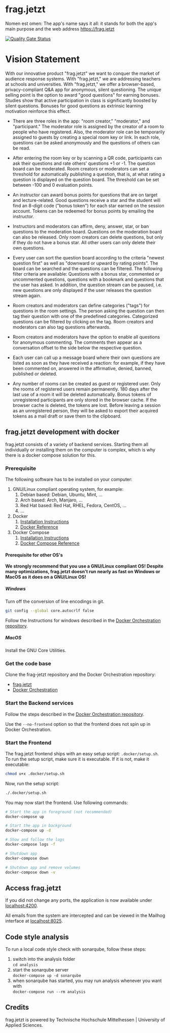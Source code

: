 # frag.jetzt

Nomen est omen: The app's name says it all: it stands for both the app's main purpose and the web address https://frag.jetzt

[![Quality Gate Status](https://scm.thm.de/sonar/api/project_badges/measure?project=de.thm.arsnova%3Afrag-jetzt-frontend&metric=alert_status)](https://scm.thm.de/sonar/dashboard?id=de.thm.arsnova%3Afrag-jetzt-frontend)

# Vision Statement

With our innovative product "frag.jetzt" we want to conquer the market of audience response systems. With "frag.jetzt," we are addressing teachers at schools and universities. With "frag.jetzt," we offer a browser-based, privacy-compliant Q&A app for anonymous, silent questioning. The unique selling point is the option to award "good questions" for earning bonuses. Studies show that active participation in class is significantly boosted by silent questions. Bonuses for good questions as extrinsic learning motivation reinforce this effect.

- There are three roles in the app: "room creator," "moderator," and "participant." The moderator role is assigned by the creator of a room to people who have registered. Also, the moderator role can be temporarily assigned to guests by creating a special room key or link. In each role, questions can be asked anonymously and the questions of others can be read.

- After entering the room key or by scanning a QR code, participants can ask their questions and rate others' questions +1 or -1. The question board can be moderated. Room creators or moderators can set a threshold for automatically publishing a question, that is, at what rating a question is displayed on the question board. The threshold can be set between -100 and 0 evaluation points.

- An instructor can award bonus points for questions that are on target and lecture-related. Good questions receive a star and the student will find an 8-digit code ("bonus token") for each star earned on the session account. Tokens can be redeemed for bonus points by emailing the instructor.

- Instructors and moderators can affirm, deny, answer, star, or ban questions to the moderation board. Questions on the moderation board can also be released. Only room creators can delete questions, but only if they do not have a bonus star. All other users can only delete their own questions.

- Every user can sort the question board according to the criteria "newest question first" as well as "downward or upward by rating points". The board can be searched and the questions can be filtered. The following filter criteria are available: Questions with a bonus star, commented or uncommented questions, questions with a bookmark and questions that the user has asked. In addition, the question stream can be paused, i.e. new questions are only displayed if the user releases the question stream again.

- Room creators and moderators can define categories ("tags") for questions in the room settings. The person asking the question can then tag their question with one of the predefined categories. Categorized questions can be filtered by clicking on the tag. Room creators and moderators can also tag questions afterwards.

- Room creators and moderators have the option to enable all questions for anonymous commenting. The comments then appear as a conversation offset to the side below the respective question.

- Each user can call up a message board where their own questions are listed as soon as they have received a reaction: for example, if they have been commented on, answered in the affirmative, denied, banned, published or deleted.

- Any number of rooms can be created as guest or registered user. Only the rooms of registered users remain permanently. 180 days after the last use of a room it will be deleted automatically. Bonus tokens of unregistered participants are only stored in the browser cache. If the browser cache is deleted, the tokens are lost. Before leaving a session as an unregistered person, they will be asked to export their acquired tokens as a mail draft or save them to the clipboard.

## frag.jetzt development with docker

frag.jetzt consists of a variety of backend services. Starting them all individually or installing them on the computer is complex, which is why there is a docker compose solution for this.

### Prerequisite

The following software has to be installed on your computer:

1. GNU/Linux compliant operating system, for example:
    1. Debian based: Debian, Ubuntu, Mint, ...
    2. Arch based: Arch, Manjaro, ...
    3. Red Hat based: Red Hat, RHEL, Fedora, CentOS, ...
    4. ...
2. Docker
    1. [Installation Instructions](https://docs.docker.com/engine/install/)
    2. [Docker Reference](https://docs.docker.com/reference/)
3. Docker Compose
    1. [Installation Instructions](https://docs.docker.com/compose/install/)
    2. [Docker Compose Reference](https://docs.docker.com/compose/reference/)

#### Prerequisite for other OS's

**We strongly recommend that you use a GNU/Linux compliant OS! Despite many optimizations, frag.jetzt doesn't run nearly as fast on Windows or MacOS as it does on a GNU/Linux OS!**

##### Windows

Turn off the conversion of line encodings in git.

```bash
git config --global core.autocrlf false
```

Follow the Instructions for windows described in the [Docker Orchestration repository](https://git.thm.de/arsnova/frag.jetzt-docker-orchestration).

##### MacOS

Install the GNU Core Utilities.

### Get the code base

Clone the frag-jetzt repository and the Docker Orchestration repository:
* [frag.jetzt](https://git.thm.de/arsnova/frag.jetzt)
* [Docker Orchestration](https://git.thm.de/arsnova/frag.jetzt-docker-orchestration)

### Start the Backend services

Follow the steps described in the [Docker Orchestration repository](https://git.thm.de/arsnova/frag.jetzt-docker-orchestration).

Use the `--no-frontend` option so that the frontend does not spin up in Docker Orchestration.

### Start the Frontend

The frag.jetzt frontend ships with an easy setup script: `.docker/setup.sh`. To run the setup script, make sure it is executable. If it is not, make it executable:

```bash
chmod u+x .docker/setup.sh
```

Now, run the setup script:

```bash
./.docker/setup.sh
```

You may now start the frontend. Use following commands:

```bash
# Start the app in foreground (not recommended)
docker-compose up

# Start the app in background
docker-compose up -d

# Show and follow the logs
docker-compose logs -f

# Shutdown app
docker-compose down

# Shutdown app and remove volumes
docker-compose down -v
```

## Access frag.jetzt

If you did not change any ports, the application is now available under [localhost:4200](http://localhost:4200).

All emails from the system are intercepted and can be viewed in the Mailhog interface at [localhost:8025](http://localhost:8025/).

## Code style analysis

To run a local code style check with sonarqube, follow these steps:

1. switch into the analysis folder  
  `cd analysis`
2. start the sonarqube server  
  `docker-compose up -d sonarqube`
3. when sonarqube has started, you may run analysis whenever you want with  
  `docker-compose run --rm analysis`

## Credits

frag.jetzt is powered by Technische Hochschule Mittelhessen | University of Applied Sciences.
